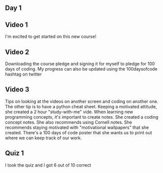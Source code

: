 
## Day 1

## Video 1

I'm excited to get started on this new course!

## Video 2

Downloading the course pledge and signing it for myself to pledge for 100 days of coding. My progress can also be updated using the 100daysofcode hashtag on twitter

## Video 3

Tips on looking at the videos on another screen and coding on another one. The other tip is to have a python cheat sheet. Keeping a motivated attitude, she created a 2 hour "study-with-me" vide. When learning new programming concepts, it's important to create notes. She created a coding concept notes. She also recommends using Cornell notes. She recommends staying motivated with "motivational wallpapers" that she created. There's a 100 days of code poster that she wants us to print out where we can keep track of our work. 

## Quiz 1

I took the quiz and I got 6 out of 10 correct
